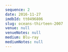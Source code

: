 ```yaml
---
sequence: 2
date: 2016-11-27
imdbId: tt0496806
slug: oceans-thirteen-2007
venue: null
venueNotes: null
medium: Blu-ray
mediumNotes: null
---
```


